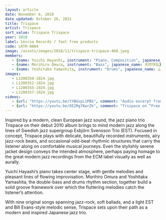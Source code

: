 ```yaml
---
layout: article
date: November 6, 2018
date_updated: October 26, 2021
title: Trispace
artist: Trispace
sort_value: Trispace Trispace
year: 2010
label: Leccia Records / feel free products
code: LRTR-0004
image: /assets/images/2018/11/trispace-trispace-460.jpeg
members:
   - {name: Yuichi Hayashi, instrument: "Piano, Composition", japanese_name: 林祐市, url: "http://yuichihayashi.com/band/"}
   - {name: Morihiro Omura, instrument: "Bass", japanese_name: 大村守弘}
   - {name: Yoshitaka Yamashita, instrument: "Drums", japanese_name: 山下佳孝}
images:
   - L1200350-1024.jpg
   - L1200352-1024.jpg
   - L1200355-1024.jpg
   - L1200357-1024.jpg
videos: 
   - {url: "https://youtu.be/tYBGvpL1PBk", comment: "Audio excerpt from “Peaceful Mind”, the sixth track on this album"}
   - {url: "https://youtu.be/OI2Rg7KwrZk", comment: "Trispace on “Free Will”, the second track on the album"}
---
```

Inspired by a modern, clean European jazz sound, the jazz piano trio Trispace on their debut 2010 album brings to mind modern jazz along the lines of Swedish jazz supergroup Esbjörn Svensson Trio (EST). Focused in concept, Trispace plays with delicate, beautifully recorded instruments, airy jazz-rock beats, and occasional odd-beat rhythmic structures that carry the listener along on comfortable musical journeys. Even the stylishly serene jacket design conveys the intended atmosphere, perhaps paying homage to the great modern jazz recordings from the ECM label visually as well as aurally.

Yuichi Hayashi’s piano takes center stage, with gentle melodies and pleasant lines of flowing improvisation. Morihiro Omura and Yoshitaka Yamashita, the double-bass and drums rhythm section, together build a solid groove framework over which the fluttering melodies catch the listener’s attention.

With nine original songs spanning jazz-rock, soft ballads, and a light EST and Bill Evans-style melodic sense, Trispace sets upon their path as a modern and inspired Japanese jazz trio.

